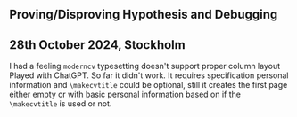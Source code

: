 ## Proving/Disproving Hypothesis and Debugging

## 28th October 2024, Stockholm

I had a feeling `moderncv` typesetting doesn't support proper column layout
Played with ChatGPT. So far it didn't work. It requires specification
personal information and `\makecvtitle` could be optional, still it creates
the first page either empty or with basic personal information based on if
the `\makecvtitle` is used or not.
